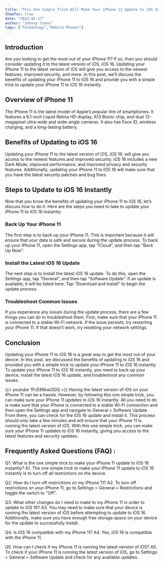 ```yaml
---
title: "This One Simple Trick Will Make Your iPhone 11 Update to iOS 16 Instantly!"
ShowToc: true 
date: "2023-01-17"
author: "Johnny Coons" 
tags: ["Technology","Mobile Phones"]
---
```

## Introduction

Are you looking to get the most out of your iPhone 11? If so, then you should consider updating it to the latest version of iOS, iOS 16. Updating your iPhone 11 to the latest version of iOS will give you access to the newest features, improved security, and more. In this post, we’ll discuss the benefits of updating your iPhone 11 to iOS 16 and provide you with a simple trick to update your iPhone 11 to iOS 16 instantly. 

## Overview of iPhone 11

The iPhone 11 is the latest model of Apple’s popular line of smartphones. It features a 6.1-inch Liquid Retina HD display, A13 Bionic chip, and dual 12-megapixel ultra-wide and wide-angle cameras. It also has Face ID, wireless charging, and a long-lasting battery. 

## Benefits of Updating to iOS 16

Updating your iPhone 11 to the latest version of iOS, iOS 16, will give you access to the newest features and improved security. iOS 16 includes a new Dark Mode, improved performance, and improved privacy and security features. Additionally, updating your iPhone 11 to iOS 16 will make sure that you have the latest security patches and bug fixes. 

## Steps to Update to iOS 16 Instantly

Now that you know the benefits of updating your iPhone 11 to iOS 16, let’s discuss how to do it. Here are the steps you need to take to update your iPhone 11 to iOS 16 instantly: 

### Back Up Your iPhone 11

The first step is to back up your iPhone 11. This is important because it will ensure that your data is safe and secure during the update process. To back up your iPhone 11, open the Settings app, tap “iCloud”, and then tap “Back Up Now”. 

### Install the Latest iOS 16 Update

The next step is to install the latest iOS 16 update. To do this, open the Settings app, tap “General”, and then tap “Software Update”. If an update is available, it will be listed here. Tap “Download and Install” to begin the update process. 

### Troubleshoot Common Issues

If you experience any issues during the update process, there are a few things you can do to troubleshoot them. First, make sure that your iPhone 11 is connected to a stable Wi-Fi network. If the issue persists, try restarting your iPhone 11. If that doesn’t work, try resetting your network settings. 

## Conclusion

Updating your iPhone 11 to iOS 16 is a great way to get the most out of your device. In this post, we discussed the benefits of updating to iOS 16 and provided you with a simple trick to update your iPhone 11 to iOS 16 instantly. To update your iPhone 11 to iOS 16 instantly, you need to back up your device, install the latest iOS 16 update, and troubleshoot any common issues.

{{< youtube 1FcE86kwODQ >}} 
Having the latest version of iOS on your iPhone 11 can be a hassle. However, by following this one simple trick, you can make sure your iPhone 11 updates to iOS 16 instantly. All you need to do is make sure that your iPhone is connected to a stable Wi-Fi connection and then open the Settings app and navigate to General > Software Update. From there, you can check for the iOS 16 update and install it. This process should only take a few minutes and will ensure that your iPhone 11 is running the latest version of iOS. With this one simple trick, you can make sure your iPhone 11 updates to iOS 16 instantly, giving you access to the latest features and security updates.

## Frequently Asked Questions (FAQ) :
Q1. What is the one simple trick to make your iPhone 11 update to iOS 16 instantly?
A1. The one simple trick to make your iPhone 11 update to iOS 16 instantly is to turn off all restrictions on the device.

Q2. How do I turn off restrictions on my iPhone 11?
A2. To turn off restrictions on your iPhone 11, go to Settings > General > Restrictions and toggle the switch to "Off".

Q3. What other changes do I need to make to my iPhone 11 in order to update to iOS 16?
A3. You may need to make sure that your device is running the latest version of iOS before attempting to update to iOS 16. Additionally, make sure you have enough free storage space on your device for the update to successfully install.

Q4. Is iOS 16 compatible with my iPhone 11?
A4. Yes, iOS 16 is compatible with the iPhone 11.

Q5. How can I check if my iPhone 11 is running the latest version of iOS?
A5. To check if your iPhone 11 is running the latest version of iOS, go to Settings > General > Software Update and check for any available updates.


